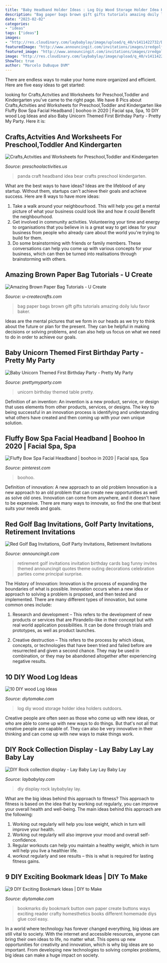 ```yaml
---
title: "Baby Headband Holder Ideas : Log Diy Wood Storage Holder Idea Holders Outdoors"
description: "Bag paper bags brown gift gifts tutorials amazing doily lulu favor baker"
date: "2023-02-02"
categories:
- "ideas"
tags: ["ideas"]
images:
- "http://res.cloudinary.com/laybabylay/image/upload/q_40/v1411422732/DIY-Rock-Collection-28_gibrbd.jpg"
featuredImage: "http://www.announcingit.com/invitations/images/zredgolfbag.jpg"
featured_image: "http://www.announcingit.com/invitations/images/zredgolfbag.jpg"
image: "http://res.cloudinary.com/laybabylay/image/upload/q_40/v1411422732/DIY-Rock-Collection-28_gibrbd.jpg"
ShowToc: true
author: "Marcelo DuBuque DVM"
---
```



There are endless ways to make your home more organized and efficient. Here are five easy ideas to get started:

	

		
looking for Crafts,Actvities and Worksheets for Preschool,Toddler and Kindergarten you've came to the right page. We have 8 Pics about Crafts,Actvities and Worksheets for Preschool,Toddler and Kindergarten like Fluffy Bow Spa Facial Headband | boohoo in 2020 | Facial spa, Spa, 10 DIY wood Log Ideas and also Baby Unicorn Themed First Birthday Party - Pretty My Party. Here it is:
		
    
## Crafts,Actvities And Worksheets For Preschool,Toddler And Kindergarten

<img loading=lazy src="http://www.preschoolactivities.us/wp-content/uploads/2017/03/panda-headband-craft-idea.jpg" onerror="this.onerror=null;this.src='https://tse4.mm.bing.net/th?id=OIP.QJmr85dmlulr8BdyWLryVwHaFB&amp;pid=15.1';" alt="Crafts,Actvities and Worksheets for Preschool,Toddler and Kindergarten">

_Source: preschoolactivities.us_

>panda craft headband idea bear crafts preschool kindergarten. 

	

What are the best ways to have ideas?
Ideas are the lifeblood of any startup. Without them, startups can't achieve their goals and achieve success. Here are 8 ways to have more ideas:
1. Take a walk around your neighbourhood. This will help you get a mental picture of what your business could look like and how it could Benefit the neighbourhood.
2. Get involved in community activities. Volunteering your time and energy to organisations that you believe in is a great way to get ideas for your business from people who already care about the world you're trying to build for them. 
3. Do some brainstorming with friends or family members. These conversations can help you come up with various concepts for your business, which can then be turned into realisations through brainstorming with others. 

    
## Amazing Brown Paper Bag Tutorials - U Create

<img loading=lazy src="http://www.u-createcrafts.com/wp-content/uploads/2015/04/doily-gift-bags.jpg" onerror="this.onerror=null;this.src='https://tse1.mm.bing.net/th?id=OIP.f2NpUKEaAeQpbC7SJdX6IAAAAA&amp;pid=15.1';" alt="Amazing Brown Paper Bag Tutorials - U Create">

_Source: u-createcrafts.com_

>bag paper bags brown gift gifts tutorials amazing doily lulu favor baker. 

	

Ideas are the mental pictures that we form in our heads as we try to think about the future or plan for the present. They can be helpful in making decisions or solving problems, and can also help us focus on what we need to do in order to achieve our goals.

    
## Baby Unicorn Themed First Birthday Party - Pretty My Party

<img loading=lazy src="http://www.prettymyparty.com/wp-content/uploads/2017/09/unicorn-balloons.jpg" onerror="this.onerror=null;this.src='https://tse4.mm.bing.net/th?id=OIP.BCRiM-mBPbCW_nS81422SgHaLH&amp;pid=15.1';" alt="Baby Unicorn Themed First Birthday Party - Pretty My Party">

_Source: prettymyparty.com_

>unicorn birthday themed table pretty. 

	

Definition of an invention:
An invention is a new product, service, or design that uses elements from other products, services, or designs. The key to being successful in an innovation process is identifying and understanding what others have created and then coming up with your own unique solution.

    
## Fluffy Bow Spa Facial Headband | Boohoo In 2020 | Facial Spa, Spa

<img loading=lazy src="https://i.pinimg.com/736x/b1/95/03/b1950396bfbbca2f548f15cad56ac919.jpg" onerror="this.onerror=null;this.src='https://tse4.mm.bing.net/th?id=OIP.tFQhSoNyBxtMRNi8jtA-ZwHaLH&amp;pid=15.1';" alt="Fluffy Bow Spa Facial Headband | boohoo in 2020 | Facial spa, Spa">

_Source: pinterest.com_

>boohoo. 

	

Definition of innovation: A new approach to an old problem
Innovation is a new approach to an old problem that can create new opportunities as well as solve old ones. Innovation can come from anywhere, and it doesn't have to be expensive. There are many ways to innovate, so find the one that best suits your needs and goals.

    
## Red Golf Bag Invitations, Golf Party Invitations, Retirement Invitations

<img loading=lazy src="http://www.announcingit.com/invitations/images/zredgolfbag.jpg" onerror="this.onerror=null;this.src='https://tse2.mm.bing.net/th?id=OIP.MVenGsDiNqnzhZCS5aD4LQAAAA&amp;pid=15.1';" alt="Red Golf Bag Invitations, Golf Party Invitations, Retirement Invitations">

_Source: announcingit.com_

>retirement golf invitations invitation birthday cards bag funny invites themed announcingit quotes theme outing decorations celebration parties come principal surprise. 

	

The History of Innovation:
Innovation is the process of expanding the boundaries of what is possible. Innovation occurs when a new idea or approach to solving a problem is proposed, and then tested and implemented. There are many different types of innovation, but some common ones include:
1. Research and development – This refers to the development of new products or services that are Pirandello-like in their concept but with real world application possibilities. It can be done through trials and prototypes, as well as product launches.

2. Creative destruction – This refers to the process by which ideas, concepts, or technologies that have been tried and failed before are resurrected and given a second chance. They may be used in combination, or they may be abandoned altogether after experiencing negative results.


    
## 10 DIY Wood Log Ideas

<img loading=lazy src="https://www.diytomake.com/wp-content/uploads/2015/10/diy-log-holders-and-store-ideas-for-outdoors.jpg" onerror="this.onerror=null;this.src='https://tse1.mm.bing.net/th?id=OIP.sP6taBj2wENZig2ET_xFiQHaFj&amp;pid=15.1';" alt="10 DIY wood Log Ideas">

_Source: diytomake.com_

>log diy wood storage holder idea holders outdoors. 

	

Creative people are often seen as those who come up with new ideas, or who are able to come up with new ways to do things. But that's not all that creative people are capable of. They can also be very innovative in their thinking and can come up with new ways to make things work.

    
## DIY Rock Collection Display - Lay Baby Lay Lay Baby Lay

<img loading=lazy src="http://res.cloudinary.com/laybabylay/image/upload/q_40/v1411422732/DIY-Rock-Collection-28_gibrbd.jpg" onerror="this.onerror=null;this.src='https://tse2.mm.bing.net/th?id=OIP.jH05ZamlernHqTikL4HITQHaLH&amp;pid=15.1';" alt="DIY Rock collection display - Lay Baby Lay Lay Baby Lay">

_Source: laybabylay.com_

>diy display rock laybabylay lay. 

	

What are the big ideas behind this approach to fitness?
This approach to fitness is based on the idea that by working out regularly, you can improve your overall health and well-being. The main ideas behind this approach are the following: 
1) Working out regularly will help you lose weight, which in turn will improve your health. 
2) Working out regularly will also improve your mood and overall self-confidence. 
3) Regular workouts can help you maintain a healthy weight, which in turn will help you live a healthier life. 
4) workout regularly and see results – this is what is required for lasting fitness gains.

    
## 9 DIY Exciting Bookmark Ideas | DIY To Make

<img loading=lazy src="http://www.diytomake.com/wp-content/uploads/2015/10/DIY-Button-Bookmarks.jpg" onerror="this.onerror=null;this.src='https://tse2.mm.bing.net/th?id=OIP.sUdoaU5gOlFhczCGdZukrgHaJ3&amp;pid=15.1';" alt="9 DIY Exciting Bookmark Ideas | DIY to Make">

_Source: diytomake.com_

>bookmarks diy bookmark button own paper create buttons ways exciting reader crafty homesthetics books different homemade diys glue cool easy. 

	

In a world where technology has forever changed everything, big ideas are still vital to society. With the internet and accessible resources, anyone can bring their own ideas to life, no matter what. This opens up new opportunities for creativity and innovation, which is why big ideas are so important. From developing new technologies to solving complex problems, big ideas can make a huge impact on society.


